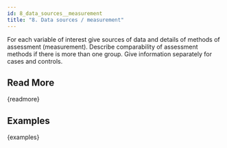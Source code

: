 ```yaml
---
id: 8_data_sources__measurement
title: "8. Data sources / measurement"
---
```

For each variable of interest give sources of data and details of methods of assessment (measurement). Describe comparability of assessment methods if there is more than one group. Give information separately for cases and controls.

## Read More

{readmore}

## Examples

{examples}